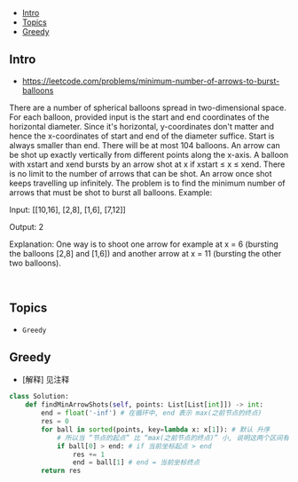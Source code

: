 - [Intro](#intro)
- [Topics](#topics)
- [Greedy](#greedy)

## Intro

- https://leetcode.com/problems/minimum-number-of-arrows-to-burst-balloons

There are a number of spherical balloons spread in two-dimensional space. For each balloon, provided input is the start and end coordinates of the horizontal diameter. Since it's horizontal, y-coordinates don't matter and hence the x-coordinates of start and end of the diameter suffice. Start is always smaller than end. There will be at most 104 balloons.
An arrow can be shot up exactly vertically from different points along the x-axis. A balloon with xstart and xend bursts by an arrow shot at x if xstart ≤ x ≤ xend. There is no limit to the number of arrows that can be shot. An arrow once shot keeps travelling up infinitely. The problem is to find the minimum number of arrows that must be shot to burst all balloons.
Example:

Input:
[[10,16], [2,8], [1,6], [7,12]]

Output:
2

Explanation:
One way is to shoot one arrow for example at x = 6 (bursting the balloons [2,8] and [1,6]) and another arrow at x = 11 (bursting the other two balloons).

 


## Topics

- `Greedy`


## Greedy

- [解释] 见注释

```py
class Solution:
    def findMinArrowShots(self, points: List[List[int]]) -> int:
        end = float('-inf') # 在循环中, end 表示 max(之前节点的终点)
        res = 0
        for ball in sorted(points, key=lambda x: x[1]): # 默认 升序
            # 所以当 “节点的起点” 比 “max(之前节点的终点)” 小, 说明这两个区间有重叠!
            if ball[0] > end: # if 当前坐标起点 > end
                res += 1
                end = ball[1] # end = 当前坐标终点
        return res
```